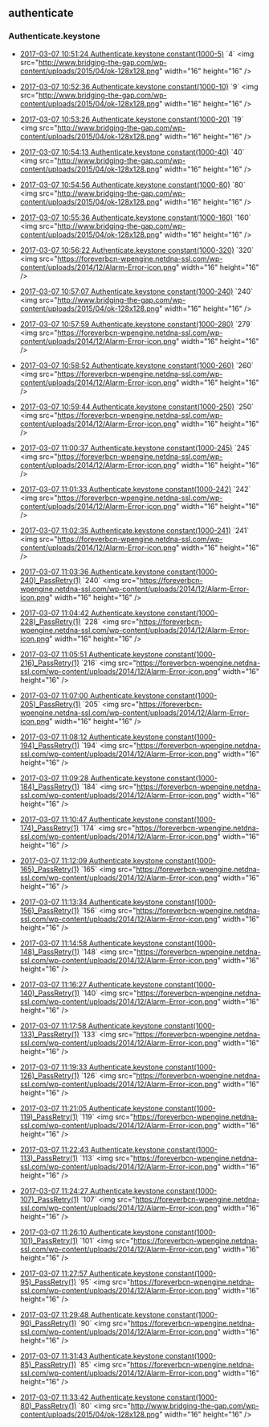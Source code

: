 

## authenticate

### Authenticate.keystone

- [2017-03-07 10:51:24 Authenticate.keystone constant(1000-5)](https://godleon.github.io/osp_binary_test_result/0.0.45/authenticate/(20170307_105124)Authenticate.keystone-constant(1000-5)-PASSED.html) `4` <img src="http://www.bridging-the-gap.com/wp-content/uploads/2015/04/ok-128x128.png" width="16" height="16" \/>

- [2017-03-07 10:52:36 Authenticate.keystone constant(1000-10)](https://godleon.github.io/osp_binary_test_result/0.0.45/authenticate/(20170307_105236)Authenticate.keystone-constant(1000-10)-PASSED.html) `9` <img src="http://www.bridging-the-gap.com/wp-content/uploads/2015/04/ok-128x128.png" width="16" height="16" \/>

- [2017-03-07 10:53:26 Authenticate.keystone constant(1000-20)](https://godleon.github.io/osp_binary_test_result/0.0.45/authenticate/(20170307_105326)Authenticate.keystone-constant(1000-20)-PASSED.html) `19` <img src="http://www.bridging-the-gap.com/wp-content/uploads/2015/04/ok-128x128.png" width="16" height="16" \/>

- [2017-03-07 10:54:13 Authenticate.keystone constant(1000-40)](https://godleon.github.io/osp_binary_test_result/0.0.45/authenticate/(20170307_105413)Authenticate.keystone-constant(1000-40)-PASSED.html) `40` <img src="http://www.bridging-the-gap.com/wp-content/uploads/2015/04/ok-128x128.png" width="16" height="16" \/>

- [2017-03-07 10:54:56 Authenticate.keystone constant(1000-80)](https://godleon.github.io/osp_binary_test_result/0.0.45/authenticate/(20170307_105456)Authenticate.keystone-constant(1000-80)-PASSED.html) `80` <img src="http://www.bridging-the-gap.com/wp-content/uploads/2015/04/ok-128x128.png" width="16" height="16" \/>

- [2017-03-07 10:55:36 Authenticate.keystone constant(1000-160)](https://godleon.github.io/osp_binary_test_result/0.0.45/authenticate/(20170307_105536)Authenticate.keystone-constant(1000-160)-PASSED.html) `160` <img src="http://www.bridging-the-gap.com/wp-content/uploads/2015/04/ok-128x128.png" width="16" height="16" \/>

- [2017-03-07 10:56:22 Authenticate.keystone constant(1000-320)](https://godleon.github.io/osp_binary_test_result/0.0.45/authenticate/(20170307_105622)Authenticate.keystone-constant(1000-320)-FAILED.html) `320` <img src="https://foreverbcn-wpengine.netdna-ssl.com/wp-content/uploads/2014/12/Alarm-Error-icon.png" width="16" height="16" \/>

- [2017-03-07 10:57:07 Authenticate.keystone constant(1000-240)](https://godleon.github.io/osp_binary_test_result/0.0.45/authenticate/(20170307_105707)Authenticate.keystone-constant(1000-240)-PASSED.html) `240` <img src="http://www.bridging-the-gap.com/wp-content/uploads/2015/04/ok-128x128.png" width="16" height="16" \/>

- [2017-03-07 10:57:59 Authenticate.keystone constant(1000-280)](https://godleon.github.io/osp_binary_test_result/0.0.45/authenticate/(20170307_105759)Authenticate.keystone-constant(1000-280)-FAILED.html) `279` <img src="https://foreverbcn-wpengine.netdna-ssl.com/wp-content/uploads/2014/12/Alarm-Error-icon.png" width="16" height="16" \/>

- [2017-03-07 10:58:52 Authenticate.keystone constant(1000-260)](https://godleon.github.io/osp_binary_test_result/0.0.45/authenticate/(20170307_105852)Authenticate.keystone-constant(1000-260)-FAILED.html) `260` <img src="https://foreverbcn-wpengine.netdna-ssl.com/wp-content/uploads/2014/12/Alarm-Error-icon.png" width="16" height="16" \/>

- [2017-03-07 10:59:44 Authenticate.keystone constant(1000-250)](https://godleon.github.io/osp_binary_test_result/0.0.45/authenticate/(20170307_105944)Authenticate.keystone-constant(1000-250)-FAILED.html) `250` <img src="https://foreverbcn-wpengine.netdna-ssl.com/wp-content/uploads/2014/12/Alarm-Error-icon.png" width="16" height="16" \/>

- [2017-03-07 11:00:37 Authenticate.keystone constant(1000-245)](https://godleon.github.io/osp_binary_test_result/0.0.45/authenticate/(20170307_110037)Authenticate.keystone-constant(1000-245)-FAILED.html) `245` <img src="https://foreverbcn-wpengine.netdna-ssl.com/wp-content/uploads/2014/12/Alarm-Error-icon.png" width="16" height="16" \/>

- [2017-03-07 11:01:33 Authenticate.keystone constant(1000-242)](https://godleon.github.io/osp_binary_test_result/0.0.45/authenticate/(20170307_110133)Authenticate.keystone-constant(1000-242)-FAILED.html) `242` <img src="https://foreverbcn-wpengine.netdna-ssl.com/wp-content/uploads/2014/12/Alarm-Error-icon.png" width="16" height="16" \/>

- [2017-03-07 11:02:35 Authenticate.keystone constant(1000-241)](https://godleon.github.io/osp_binary_test_result/0.0.45/authenticate/(20170307_110235)Authenticate.keystone-constant(1000-241)-FAILED.html) `241` <img src="https://foreverbcn-wpengine.netdna-ssl.com/wp-content/uploads/2014/12/Alarm-Error-icon.png" width="16" height="16" \/>

- [2017-03-07 11:03:36 Authenticate.keystone constant(1000-240)_PassRetry(1)](https://godleon.github.io/osp_binary_test_result/0.0.45/authenticate/(20170307_110336)Authenticate.keystone-constant(1000-240)_PassRetry(1)-FAILED.html) `240` <img src="https://foreverbcn-wpengine.netdna-ssl.com/wp-content/uploads/2014/12/Alarm-Error-icon.png" width="16" height="16" \/>

- [2017-03-07 11:04:42 Authenticate.keystone constant(1000-228)_PassRetry(1)](https://godleon.github.io/osp_binary_test_result/0.0.45/authenticate/(20170307_110442)Authenticate.keystone-constant(1000-228)_PassRetry(1)-FAILED.html) `228` <img src="https://foreverbcn-wpengine.netdna-ssl.com/wp-content/uploads/2014/12/Alarm-Error-icon.png" width="16" height="16" \/>

- [2017-03-07 11:05:51 Authenticate.keystone constant(1000-216)_PassRetry(1)](https://godleon.github.io/osp_binary_test_result/0.0.45/authenticate/(20170307_110551)Authenticate.keystone-constant(1000-216)_PassRetry(1)-FAILED.html) `216` <img src="https://foreverbcn-wpengine.netdna-ssl.com/wp-content/uploads/2014/12/Alarm-Error-icon.png" width="16" height="16" \/>

- [2017-03-07 11:07:00 Authenticate.keystone constant(1000-205)_PassRetry(1)](https://godleon.github.io/osp_binary_test_result/0.0.45/authenticate/(20170307_110700)Authenticate.keystone-constant(1000-205)_PassRetry(1)-FAILED.html) `205` <img src="https://foreverbcn-wpengine.netdna-ssl.com/wp-content/uploads/2014/12/Alarm-Error-icon.png" width="16" height="16" \/>

- [2017-03-07 11:08:12 Authenticate.keystone constant(1000-194)_PassRetry(1)](https://godleon.github.io/osp_binary_test_result/0.0.45/authenticate/(20170307_110812)Authenticate.keystone-constant(1000-194)_PassRetry(1)-FAILED.html) `194` <img src="https://foreverbcn-wpengine.netdna-ssl.com/wp-content/uploads/2014/12/Alarm-Error-icon.png" width="16" height="16" \/>

- [2017-03-07 11:09:28 Authenticate.keystone constant(1000-184)_PassRetry(1)](https://godleon.github.io/osp_binary_test_result/0.0.45/authenticate/(20170307_110928)Authenticate.keystone-constant(1000-184)_PassRetry(1)-FAILED.html) `184` <img src="https://foreverbcn-wpengine.netdna-ssl.com/wp-content/uploads/2014/12/Alarm-Error-icon.png" width="16" height="16" \/>

- [2017-03-07 11:10:47 Authenticate.keystone constant(1000-174)_PassRetry(1)](https://godleon.github.io/osp_binary_test_result/0.0.45/authenticate/(20170307_111047)Authenticate.keystone-constant(1000-174)_PassRetry(1)-FAILED.html) `174` <img src="https://foreverbcn-wpengine.netdna-ssl.com/wp-content/uploads/2014/12/Alarm-Error-icon.png" width="16" height="16" \/>

- [2017-03-07 11:12:09 Authenticate.keystone constant(1000-165)_PassRetry(1)](https://godleon.github.io/osp_binary_test_result/0.0.45/authenticate/(20170307_111209)Authenticate.keystone-constant(1000-165)_PassRetry(1)-FAILED.html) `165` <img src="https://foreverbcn-wpengine.netdna-ssl.com/wp-content/uploads/2014/12/Alarm-Error-icon.png" width="16" height="16" \/>

- [2017-03-07 11:13:34 Authenticate.keystone constant(1000-156)_PassRetry(1)](https://godleon.github.io/osp_binary_test_result/0.0.45/authenticate/(20170307_111334)Authenticate.keystone-constant(1000-156)_PassRetry(1)-FAILED.html) `156` <img src="https://foreverbcn-wpengine.netdna-ssl.com/wp-content/uploads/2014/12/Alarm-Error-icon.png" width="16" height="16" \/>

- [2017-03-07 11:14:58 Authenticate.keystone constant(1000-148)_PassRetry(1)](https://godleon.github.io/osp_binary_test_result/0.0.45/authenticate/(20170307_111458)Authenticate.keystone-constant(1000-148)_PassRetry(1)-FAILED.html) `148` <img src="https://foreverbcn-wpengine.netdna-ssl.com/wp-content/uploads/2014/12/Alarm-Error-icon.png" width="16" height="16" \/>

- [2017-03-07 11:16:27 Authenticate.keystone constant(1000-140)_PassRetry(1)](https://godleon.github.io/osp_binary_test_result/0.0.45/authenticate/(20170307_111627)Authenticate.keystone-constant(1000-140)_PassRetry(1)-FAILED.html) `140` <img src="https://foreverbcn-wpengine.netdna-ssl.com/wp-content/uploads/2014/12/Alarm-Error-icon.png" width="16" height="16" \/>

- [2017-03-07 11:17:58 Authenticate.keystone constant(1000-133)_PassRetry(1)](https://godleon.github.io/osp_binary_test_result/0.0.45/authenticate/(20170307_111758)Authenticate.keystone-constant(1000-133)_PassRetry(1)-FAILED.html) `133` <img src="https://foreverbcn-wpengine.netdna-ssl.com/wp-content/uploads/2014/12/Alarm-Error-icon.png" width="16" height="16" \/>

- [2017-03-07 11:19:33 Authenticate.keystone constant(1000-126)_PassRetry(1)](https://godleon.github.io/osp_binary_test_result/0.0.45/authenticate/(20170307_111933)Authenticate.keystone-constant(1000-126)_PassRetry(1)-FAILED.html) `126` <img src="https://foreverbcn-wpengine.netdna-ssl.com/wp-content/uploads/2014/12/Alarm-Error-icon.png" width="16" height="16" \/>

- [2017-03-07 11:21:05 Authenticate.keystone constant(1000-119)_PassRetry(1)](https://godleon.github.io/osp_binary_test_result/0.0.45/authenticate/(20170307_112105)Authenticate.keystone-constant(1000-119)_PassRetry(1)-FAILED.html) `119` <img src="https://foreverbcn-wpengine.netdna-ssl.com/wp-content/uploads/2014/12/Alarm-Error-icon.png" width="16" height="16" \/>

- [2017-03-07 11:22:43 Authenticate.keystone constant(1000-113)_PassRetry(1)](https://godleon.github.io/osp_binary_test_result/0.0.45/authenticate/(20170307_112243)Authenticate.keystone-constant(1000-113)_PassRetry(1)-FAILED.html) `113` <img src="https://foreverbcn-wpengine.netdna-ssl.com/wp-content/uploads/2014/12/Alarm-Error-icon.png" width="16" height="16" \/>

- [2017-03-07 11:24:27 Authenticate.keystone constant(1000-107)_PassRetry(1)](https://godleon.github.io/osp_binary_test_result/0.0.45/authenticate/(20170307_112427)Authenticate.keystone-constant(1000-107)_PassRetry(1)-FAILED.html) `107` <img src="https://foreverbcn-wpengine.netdna-ssl.com/wp-content/uploads/2014/12/Alarm-Error-icon.png" width="16" height="16" \/>

- [2017-03-07 11:26:10 Authenticate.keystone constant(1000-101)_PassRetry(1)](https://godleon.github.io/osp_binary_test_result/0.0.45/authenticate/(20170307_112610)Authenticate.keystone-constant(1000-101)_PassRetry(1)-FAILED.html) `101` <img src="https://foreverbcn-wpengine.netdna-ssl.com/wp-content/uploads/2014/12/Alarm-Error-icon.png" width="16" height="16" \/>

- [2017-03-07 11:27:57 Authenticate.keystone constant(1000-95)_PassRetry(1)](https://godleon.github.io/osp_binary_test_result/0.0.45/authenticate/(20170307_112757)Authenticate.keystone-constant(1000-95)_PassRetry(1)-FAILED.html) `95` <img src="https://foreverbcn-wpengine.netdna-ssl.com/wp-content/uploads/2014/12/Alarm-Error-icon.png" width="16" height="16" \/>

- [2017-03-07 11:29:48 Authenticate.keystone constant(1000-90)_PassRetry(1)](https://godleon.github.io/osp_binary_test_result/0.0.45/authenticate/(20170307_112948)Authenticate.keystone-constant(1000-90)_PassRetry(1)-FAILED.html) `90` <img src="https://foreverbcn-wpengine.netdna-ssl.com/wp-content/uploads/2014/12/Alarm-Error-icon.png" width="16" height="16" \/>

- [2017-03-07 11:31:43 Authenticate.keystone constant(1000-85)_PassRetry(1)](https://godleon.github.io/osp_binary_test_result/0.0.45/authenticate/(20170307_113143)Authenticate.keystone-constant(1000-85)_PassRetry(1)-FAILED.html) `85` <img src="https://foreverbcn-wpengine.netdna-ssl.com/wp-content/uploads/2014/12/Alarm-Error-icon.png" width="16" height="16" \/>

- [2017-03-07 11:33:42 Authenticate.keystone constant(1000-80)_PassRetry(1)](https://godleon.github.io/osp_binary_test_result/0.0.45/authenticate/(20170307_113342)Authenticate.keystone-constant(1000-80)_PassRetry(1)-PASSED.html) `80` <img src="http://www.bridging-the-gap.com/wp-content/uploads/2015/04/ok-128x128.png" width="16" height="16" \/>
